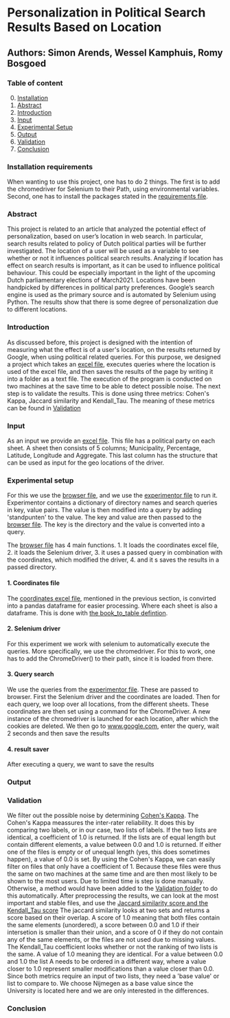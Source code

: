 # Personalization in Political Search Results Based on Location
## Authors: Simon Arends, Wessel Kamphuis, Romy Bosgoed

### Table of content
0. [Installation](#installation-requirements)
1. [Abstract](#abstract)
2. [Introduction](#introduction)
3. [Input](#input)
4. [Experimental Setup](#experimental-setup)
5. [Output](#output)
6. [Validation](#validation)
7. [Conclusion](#conclusion)

### Installation requirements
When wanting to use this project, one has to do 2 things. The first is to add the chromedriver for Selenium to their 
Path, using environmental variables. Second, one has to install the packages stated in the [requirements file](Requirements.txt). 

### Abstract
This project is related to an article that analyzed the potential effect of personalization, based on user’s location in
web search. In particular, search results related to policy of Dutch political parties will be further investigated. The
location of a user will be used as a variable to see whether or not it influences political search results. Analyzing 
if location has effect on search results is important, as it can be used to influence political behaviour. This could
be especially important in the light of the upcoming Dutch parliamentary elections of March2021. Locations have been 
handpicked by differences in political party preferences. Google’s search engine is used as the primary source and is 
automated by Selenium using Python. The results show that there is some degree of personalization due to different 
locations. 

### Introduction
As discussed before, this project is designed with the intention of measuring what the effect is of a user's location, 
on the results returned by Google, when using political related queries.
For this purpose, we designed a project which takes an [excel file](Experiment/Input/Coordinates.xlsx), executes queries
where the location is used of the excel file, and then saves the results of the page by writing it into a folder as a 
text file. The execution of the program is conducted on two machines at the save time to be able to detect possible 
noise.
The next step is to validate the results. This is done using three metrics: Cohen's Kappa, Jaccard similarity and 
Kendall_Tau. The meaning of these metrics can be found in [Validation](#validation)

### Input
As an input we provide an [excel file](Experiment/Input/Coordinates.xlsx). 
This file has a political party on each sheet. A sheet then consists of 5 columns; 
Municipality, Percentage, Latitude, Longitude and Aggregate. This last column has the structure that can be used as 
input for the geo locations of the driver.
   
### Experimental setup
For this we use the [browser file](Experiment/Code/browser.py), and we use the [experimentor file](experimentor.py) to 
run it. Experimentor contains a dictionary of directory names and search queries in key, value pairs. The value is then
modified into a query by adding 'standpunten' to the value. The key and value are then passed to the [browser file](Experiment/Code/browser.py).
The key is the directory and the value is converted into a query.

The [browser file](Experiment/Code/browser.py) has 4 main functions. 1. It loads the coordinates excel file, 2. it loads the 
Selenium driver, 3. it uses a passed query in combination with the coordinates, which modified the driver, 4. and it s
saves the results in a passed directory. 

#### 1. Coordinates file
The [coordinates excel file](Experiment/Input/Coordinates.xlsx), mentioned in the previous section, is convirted into a 
pandas dataframe for easier processing. Where each sheet is also a dataframe. This is done with [the book_to_table defintion](Experiment/Code/browser.py).

#### 2. Selenium driver
For this experiment we work with selenium to automatically execute the queries. More specifically, we use the 
chromedriver. For this to work, one has to add the ChromeDriver() to their path, since it is loaded from there.

#### 3. Query search
We use the queries from the [experimentor file](experimentor.py). These are passed to browser. First the Selenium driver 
and the coordinates are loaded. Then for each query, we loop over all locations, from the different sheets. These coordinates
are then set using a command for the ChromeDriver. A new instance of the chromedriver is launched for each location, after 
which the cookies are deleted. We then go to www.google.com, enter the query, wait 2 seconds and then save the results

#### 4. result saver
After executing a query, we want to save the results

### Output

### Validation
We filter out the possible noise by determining [Cohen's Kappa](Validation/Code/cohens_kappa.py).
The Cohen's Kappa meassures the inter-rater reliability. It does this by comparing two labels, or in our case, two lists 
of labels. If the two lists are identical, a coefficient of 1.0 is returned. If the lists are of equal length but 
contain different elements, a value between 0.0 and 1.0 is returned. If either one of the files is empty or of unequal 
length (yes, this does sometimes happen), a value of 0.0 is set.
By using the Cohen's Kappa, we can easily filter on files that only have a coefficient of 1. Because these files were 
thus the same on two machines at the same time and are then most likely to be shown to the most users. Due to limited 
time is step is done manually. Otherwise, a method would have been added to the [Validation folder](Validation/Code) to 
do this automatically.
After preprocessing the results, we can look at the most important and stable files, and use the [Jaccard similarity score and the Kendall_Tau score](Validation/Code/jaccard_and_kendall.py)
The jaccard similarity looks at two sets and returns a score based on their overlap. A score of 1.0 meaning that both 
files contain the same elements (unordered), a score between 0.0 and 1.0 if their intersetion is smaller than their 
union, and a score of 0 if they do not contain any of the same elements, or the files are not used due to missing values.
The Kendall_Tau coefficient looks whether or not the ranking of two lists is the same. A value of 1.0 meaning they are 
identical. For a value between 0.0 and 1.0 the list A needs to be ordered in a different way, where a value closer to 1.0 
represent smaller modifications than a value closer than 0.0. 
Since both metrics require an input of two lists, they need a 'base value' or list to compare to. We choose Nijmegen as 
a base value since the University is located here and we are only interested in the differences. 

### Conclusion
